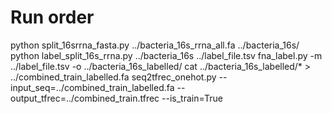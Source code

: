 # Run order
python split_16srrna_fasta.py ../bacteria_16s_rrna_all.fa ../bacteria_16s/
python label_split_16s_rrna.py ../bacteria_16s ../label_file.tsv
fna_label.py -m ../label_file.tsv -o ../bacteria_16s_labelled/
cat ../bacteria_16s_labelled/* > ../combined_train_labelled.fa
seq2tfrec_onehot.py --input_seq=../combined_train_labelled.fa --output_tfrec=../combined_train.tfrec --is_train=True
